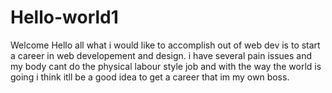 # Hello-world1
Welcome
Hello all what i would like to accomplish out of web dev is to start a career in web developement and design. i have several pain issues and my body cant do the physical labour style job and with the way the world is going i think itll be a good idea to get a career that im my own boss.

